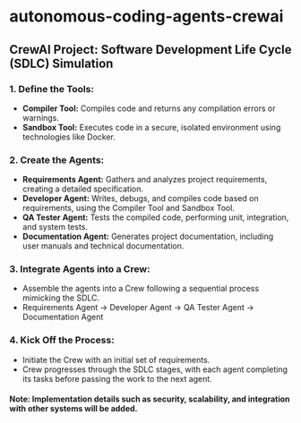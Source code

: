 # autonomous-coding-agents-crewai
## CrewAI Project: Software Development Life Cycle (SDLC) Simulation

### 1. Define the Tools:
- **Compiler Tool:** Compiles code and returns any compilation errors or warnings.
- **Sandbox Tool:** Executes code in a secure, isolated environment using technologies like Docker.

### 2. Create the Agents:
- **Requirements Agent:** Gathers and analyzes project requirements, creating a detailed specification.
- **Developer Agent:** Writes, debugs, and compiles code based on requirements, using the Compiler Tool and Sandbox Tool.
- **QA Tester Agent:** Tests the compiled code, performing unit, integration, and system tests.
- **Documentation Agent:** Generates project documentation, including user manuals and technical documentation.

### 3. Integrate Agents into a Crew:
- Assemble the agents into a Crew following a sequential process mimicking the SDLC.
- Requirements Agent -> Developer Agent -> QA Tester Agent -> Documentation Agent

### 4. Kick Off the Process:
- Initiate the Crew with an initial set of requirements.
- Crew progresses through the SDLC stages, with each agent completing its tasks before passing the work to the next agent.

#### Note: Implementation details such as security, scalability, and integration with other systems will be added.
